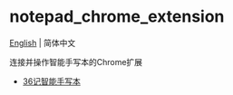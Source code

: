 # notepad_chrome_extension

[English](./README.md) | 简体中文

连接并操作智能手写本的Chrome扩展

- [36记智能手写本](https://www.36notes.com)
